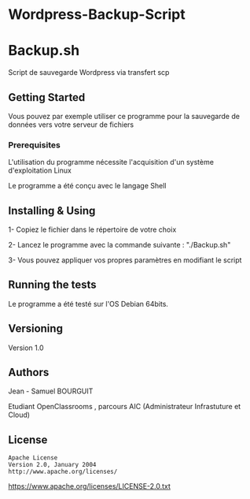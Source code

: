 # Wordpress-Backup-Script

# Backup.sh

Script de sauvegarde Wordpress via transfert scp 

## Getting Started

Vous pouvez par exemple utiliser ce programme pour la sauvegarde de données vers votre serveur de fichiers 

### Prerequisites

L'utilisation du programme nécessite l'acquisition d'un système d'exploitation Linux

Le programme a été conçu avec le langage Shell 

## Installing & Using

1- Copiez le fichier dans le répertoire de votre choix

2- Lancez le programme avec la commande suivante : "./Backup.sh"

3- Vous pouvez appliquer vos propres paramètres en modifiant le script

## Running the tests

Le programme a été testé sur l'OS Debian 64bits. 

## Versioning

Version 1.0 

## Authors

Jean - Samuel BOURGUIT 

Etudiant OpenClassrooms , parcours AIC (Administrateur Infrastuture et Cloud)

## License
    Apache License
    Version 2.0, January 2004
    http://www.apache.org/licenses/
https://www.apache.org/licenses/LICENSE-2.0.txt
